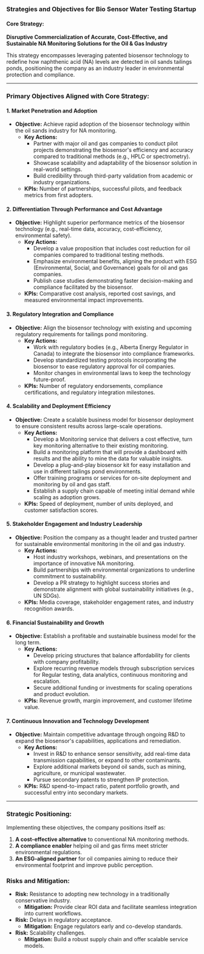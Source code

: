 ### **Strategies and Objectives for Bio Sensor Water Testing Startup**

#### **Core Strategy:**

**Disruptive Commercialization of Accurate, Cost-Effective, and Sustainable NA Monitoring Solutions for the Oil & Gas Industry**

This strategy encompasses leveraging patented biosensor technology to redefine how naphthenic acid (NA) levels are detected in oil sands tailings ponds, positioning the company as an industry leader in environmental protection and compliance.

---

### **Primary Objectives Aligned with Core Strategy:**

#### **1. Market Penetration and Adoption**

- **Objective:** Achieve rapid adoption of the biosensor technology within the oil sands industry for NA monitoring.
    - **Key Actions:**
        - Partner with major oil and gas companies to conduct pilot projects demonstrating the biosensor's efficiency and accuracy compared to traditional methods (e.g., HPLC or spectrometry).
        - Showcase scalability and adaptability of the biosensor solution in real-world settings.
        - Build credibility through third-party validation from academic or industry organizations.
    - **KPIs:** Number of partnerships, successful pilots, and feedback metrics from first adopters.

#### **2. Differentiation Through Performance and Cost Advantage**

- **Objective:** Highlight superior performance metrics of the biosensor technology (e.g., real-time data, accuracy, cost-efficiency, environmental safety).
    - **Key Actions:**
        - Develop a value proposition that includes cost reduction for oil companies compared to traditional testing methods.
        - Emphasize environmental benefits, aligning the product with ESG (Environmental, Social, and Governance) goals for oil and gas companies.
        - Publish case studies demonstrating faster decision-making and compliance facilitated by the biosensor.
    - **KPIs:** Comparative cost analysis, reported cost savings, and measured environmental impact improvements.

#### **3. Regulatory Integration and Compliance**

- **Objective:** Align the biosensor technology with existing and upcoming regulatory requirements for tailings pond monitoring.
    - **Key Actions:**
        - Work with regulatory bodies (e.g., Alberta Energy Regulator in Canada) to integrate the biosensor into compliance frameworks.
        - Develop standardized testing protocols incorporating the biosensor to ease regulatory approval for oil companies.
        - Monitor changes in environmental laws to keep the technology future-proof.
    - **KPIs:** Number of regulatory endorsements, compliance certifications, and regulatory integration milestones.

#### **4. Scalability and Deployment Efficiency**

- **Objective:** Create a scalable business model for biosensor deployment to ensure consistent results across large-scale operations.
    - **Key Actions:**
        - Develop a Monitoring service that delivers a cost effective, turn key monitoring alternative to their existing monitoring.
        - Build a monitoring platform that will provide a dashboard with results and the ability to mine the data for valuable insights. 
        - Develop a plug-and-play biosensor kit for easy installation and use in different tailings pond environments.
        - Offer training programs or services for on-site deployment and monitoring by oil and gas staff.
        - Establish a supply chain capable of meeting initial demand while scaling as adoption grows.
    - **KPIs:** Speed of deployment, number of units deployed, and customer satisfaction scores.

#### **5. Stakeholder Engagement and Industry Leadership**

- **Objective:** Position the company as a thought leader and trusted partner for sustainable environmental monitoring in the oil and gas industry.
    - **Key Actions:**
        - Host industry workshops, webinars, and presentations on the importance of innovative NA monitoring.
        - Build partnerships with environmental organizations to underline commitment to sustainability.
        - Develop a PR strategy to highlight success stories and demonstrate alignment with global sustainability initiatives (e.g., UN SDGs).
    - **KPIs:** Media coverage, stakeholder engagement rates, and industry recognition awards.

#### **6. Financial Sustainability and Growth**

- **Objective:** Establish a profitable and sustainable business model for the long term.
    - **Key Actions:**
        - Develop pricing structures that balance affordability for clients with company profitability.
        - Explore recurring revenue models through subscription services for Regular testing, data analytics, continuous monitoring and escalation.
        - Secure additional funding or investments for scaling operations and product evolution.
    - **KPIs:** Revenue growth, margin improvement, and customer lifetime value.

#### **7. Continuous Innovation and Technology Development**

- **Objective:** Maintain competitive advantage through ongoing R&D to expand the biosensor's capabilities, applications and remediation.
    - **Key Actions:**
        - Invest in R&D to enhance sensor sensitivity, add real-time data transmission capabilities, or expand to other contaminants.
        - Explore additional markets beyond oil sands, such as mining, agriculture, or municipal wastewater.
        - Pursue secondary patents to strengthen IP protection.
    - **KPIs:** R&D spend-to-impact ratio, patent portfolio growth, and successful entry into secondary markets.

---

### **Strategic Positioning:**

Implementing these objectives, the company positions itself as:

1. **A cost-effective alternative** to conventional NA monitoring methods.
2. **A compliance enabler** helping oil and gas firms meet stricter environmental regulations.
3. **An ESG-aligned partner** for oil companies aiming to reduce their environmental footprint and improve public perception.

### **Risks and Mitigation:**

- **Risk:** Resistance to adopting new technology in a traditionally conservative industry.
    - **Mitigation:** Provide clear ROI data and facilitate seamless integration into current workflows.
- **Risk:** Delays in regulatory acceptance.
    - **Mitigation:** Engage regulators early and co-develop standards.
- **Risk:** Scalability challenges.
    - **Mitigation:** Build a robust supply chain and offer scalable service models.